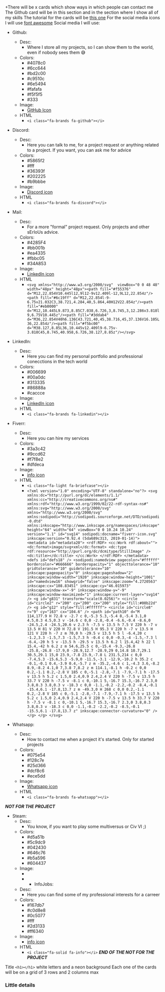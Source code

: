 +There will be x cards which show ways in which people can contact me
The Github card will be in this section and in the section where I show all of my skills
The tutorial for the cards will be [this one](https://youtu.be/joDhIH6Xumw)
For the social media icons I will use [font awesome](https://fontawesome.com/)
Social media I will use:
- Github:
	- Desc:
		- Where I store all my projects, so I can show them to the world, even if nobody sees them 😅
	- Colors:
		- #4078c0
		- #6cc644
		- #bd2c00
		- #c9510c
		- #6e5494
		- #fafafa
		- #f5f5f5
		- #333
	- Image:
		- [GitHub Icon](https://fontawesome.com/icons/github?s=&f=brands)
	- HTML 
		- `<i class="fa-brands fa-github"></i>`
- Discord:
	- Desc:
		- Here you can talk to me, for a project request or anything related to a project. If you want, you can ask me for advice
	- Colors:
		- #5865f2
		- #fff
		- #36393f
		- #202225
		- #b9bbbe
	- Image:
		- [Discord icon](https://fontawesome.com/icons/discord?s=&f=brands)
	- HTML
		- `<i class="fa-brands fa-discord"></i>`
- Mail:
	- Desc:
		- For a more "formal" project request. Only projects and other sErIoUs advice.
	- Colors:
		- #4285F4
		- #bb001b
		- #ea4335
		- #fbbc05
		- #34A853
	- Image:
		- [LinkedIn icon](https://fontawesome.com/icons/linkedin-in?s=&f=brands)
	- HTML
		- `<svg xmlns="http://www.w3.org/2000/svg"  viewBox="0 0 48 48" width="48px" height="48px"><path fill="#f55376" d="M12,22.854V10.445l12,9l12-9v12.409l-12,9L12,22.854z"/><path fill="#6c19ff" d="M12,22.854l-9-6.75v21.032C3,38.721,4.284,40,5.864,40H12V22.854z"/><path fill="#eb0000" d="M12,10.445L9.873,8.85C7.038,6.726,3,8.745,3,12.286v3.818l9,6.75V10.445z"/><path fill="#3ddab4" d="M36,22.854V40h6.136C43.721,40,45,38.716,45,37.136V16.105L36,22.854z"/><path fill="#f5bc00" d="M38.127,8.85L36,10.445v12.409l9-6.75v-3.818C45,8.745,40.958,6.726,38.127,8.85z"/></svg>`
- LinkedIn:
	- Desc:
		- Here you can find my personal portfolio and professional conecctions in the tech world
	- Colors:
		- #006699
		- #00a0dc
		- #313335
		- #86888a
		- #caccce
	- Image:
		- [LinkedIn icon](https://fontawesome.com/icons/linkedin?s=&f=brands)
	- HTML
		- `<i class="fa-brands fa-linkedin"></i>`
- Fiverr:
	- Desc:
		- Here you can hire my services
	- Colors:
		- #3a3c42
		- #9ccd62
		- #f7f8e2
		- #dfdeca
	- Image:
		- [info icon](https://fontawesome.com/icons/info?s=solid&f=classic)
	- HTML
		- `<i class="fa-light fa-briefcase"></i>`
		- `<?xml version="1.0" encoding="UTF-8" standalone="no"?> <svg xmlns:dc="http://purl.org/dc/elements/1.1/" xmlns:cc="http://creativecommons.org/ns#" xmlns:rdf="http://www.w3.org/1999/02/22-rdf-syntax-ns#" xmlns:svg="http://www.w3.org/2000/svg" xmlns="http://www.w3.org/2000/svg" xmlns:sodipodi="http://sodipodi.sourceforge.net/DTD/sodipodi-0.dtd" xmlns:inkscape="http://www.inkscape.org/namespaces/inkscape" height="64" width="64" viewBox="0 0 10.24 10.24" version="1.1" id="svg14" sodipodi:docname="fiverr-icon.svg" inkscape:version="0.92.4 (5da689c313, 2019-01-14)"> <metadata id="metadata20"> <rdf:RDF> <cc:Work rdf:about=""> <dc:format>image/svg+xml</dc:format> <dc:type rdf:resource="http://purl.org/dc/dcmitype/StillImage" /> <dc:title></dc:title> </cc:Work> </rdf:RDF> </metadata> <defs id="defs18" /> <sodipodi:namedview pagecolor="#ffffff" bordercolor="#666666" borderopacity="1" objecttolerance="10" gridtolerance="10" guidetolerance="10" inkscape:pageopacity="0" inkscape:pageshadow="2" inkscape:window-width="1920" inkscape:window-height="1001" id="namedview16" showgrid="false" inkscape:zoom="4.2720563" inkscape:cx="108.83451" inkscape:cy="46.015973" inkscape:window-x="-9" inkscape:window-y="-9" inkscape:window-maximized="1" inkscape:current-layer="svg14" /> <g id="g831" transform="scale(0.0256)"> <circle id="circle2" r="200" cy="200" cx="200" style="fill:#00b22d" /> <g id="g12" style="fill:#ffffff"> <circle id="circle8" r="9" cy="163" cx="104.6" /> <path id="path10" d="M 114,177.9 H 72.8 v -2.7 c 0,-5.3 5.3,-5.4 8,-5.4 3.1,0 4.5,0.3 4.5,0.3 v -14.6 c 0,0 -2.8,-0.4 -6.6,-0.4 -8.6,0 -24.5,2.4 -24.5,20.6 v 2.3 h -7.5 v 13.5 h 7.5 V 220 h -7 v 13.5 H 81 V 220 H 72.8 V 191.5 H 95.3 V 220 h -7 v 13.5 H 121 V 220 h -7 z m 70,0 h -29.5 v 13.5 h 5 l -6.4,20 c -1.2,3.3 -1.5,7.3 -1.5,7.3 h -0.4 c 0,0 -0.3,-4 -1.5,-7.3 l -6.4,-20 h 5 v -13.5 h -29.5 v 13.5 h 6.2 l 15.4,42 h 22 l 15.4,-42 h 6.2 z m 54.6,25.5 c 0,-15.4 -9.3,-26.8 -25.8,-26.8 -17.9,0 -28.9,12.7 -28.9,29 0,14.8 10.7,29.1 30.5,29.1 15,0 23.9,-7.8 23.9,-7.8 L 231.5,214 c 0,0 -7.4,5.3 -15.6,5.3 -5.9,0 -11.5,-3.1 -12.9,-10.2 h 35.2 c -0.1,-0.1 0.4,-3.9 0.4,-5.7 z m -35.2,-4.6 c 1,-4.3 3.6,-8.2 8.9,-8.2 4.1,0 7,3.8 7,8.2 z m 114.1,-8.1 h -0.2 c 0,0 0.2,-1.1 0.2,-2.8 V 185 c 0,-5.1 -2.8,-7.1 -7.9,-7.1 h -17.5 v 13.5 h 5.2 c 1.5,0 2.4,0.9 2.4,2.4 V 220 h -7.5 v 13.5 h 33.7 V 220 h -7.5 v -8.1 c 0,-10.1 5,-16.7 15.3,-16.7 2.3,0 3.8,0.3 3.8,0.3 v -18.3 c 0,0 -1.1,-0.2 -2.2,-0.2 -8.4,-0.1 -15.4,6.1 -17.8,13.7 z m -49.3,0 H 268 c 0,0 0.2,-1.1 0.2,-2.8 V 185 c 0,-5.1 -2.8,-7.1 -7.9,-7.1 h -17.5 v 13.5 h 5.2 c 1.5,0 2.4,0.9 2.4,2.4 V 220 h -7.5 v 13.5 h 33.7 V 220 h -7.5 v -8.1 c 0,-10.1 5,-16.7 15.3,-16.7 2.3,0 3.8,0.3 3.8,0.3 v -18.3 c 0,0 -1.1,-0.2 -2.2,-0.2 -8.5,-0.1 -15.5,6.1 -17.8,13.7 z" inkscape:connector-curvature="0" /> </g> </g> </svg>`

- Whatsapp:
	- Desc:
		- How to contact me when a project it's started. Only for started projects
	- Colors:
		- #075e54
		- #128c7e 
		- #25d366
		- #dcf8c6
		- #ece5dd
	- Image:
		- [Whatsapp icon](https://fontawesome.com/icons/whatsapp?s=&f=brands)
	- HTML
		- `<i class="fa-brands fa-whatsapp"></i>`

**_NOT FOR THE PROJECT_**
- Steam:
	- Desc:
		- You know, if you want to play some multiversus or Civ VI ;)
	- Colors:
		- #d5a51b
		- #5c9dc9 
		- #042430
		- #646c76
		- #b5a596
		- #604437
	- Image:
		- []()
		- - InfoJobs:
	- Desc:
		- Here you can find some of my professional interests for a carreer
	- Colors:
		- #167db7
		- #c0d8e8
		- #0c5077
		- #fff 
		- #2d3133
		- #ff6340
	- Image:
		- [info icon](https://fontawesome.com/icons/info?s=solid&f=classic)
	- HTML
		- `<i class="fa-solid fa-info"></i>`
**_END OF THE NOT FOR THE PROJECT_**


Title `<h1></h1>` white letters and a neon background
Each one of the cards will be on a grid of 3 rows and 2 columns max


### Little details 
